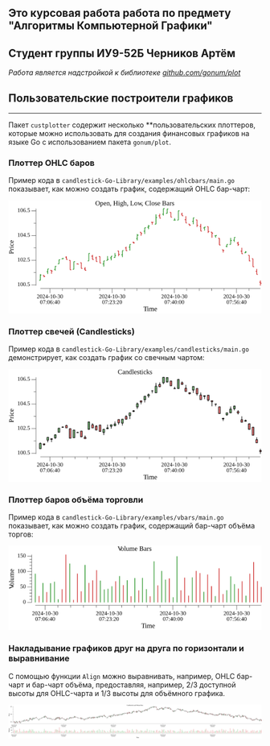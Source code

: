 ## Это курсовая работа работа по предмету "Алгоритмы Компьютерной Графики"  
## Студент группы ИУ9-52Б Черников Артём


_Работа является надстройкой к библиотеке [github.com/gonum/plot](https://github.com/gonum/plot)_

## Пользовательские построители графиков
---   
Пакет `custplotter` содержит несколько **пользовательских плоттеров, которые можно использовать для создания финансовых графиков на языке Go с использованием пакета `gonum/plot`.

### Плоттер OHLC баров

Пример кода в `candlestick-Go-Library/examples/ohlcbars/main.go` показывает, как можно создать график, содержащий OHLC бар-чарт:

![OHLC bars](sampledata/ohlc_graph/ohlcbars.png)

### Плоттер свечей (Candlesticks)

Пример кода в `candlestick-Go-Library/examples/candlesticks/main.go` демонстрирует, как создать график со свечным чартом:

![Candlesticks](sampledata/candlestick_chart/candlesticks.png)

### Плоттер баров объёма торговли

Пример кода в `candlestick-Go-Library/examples/vbars/main.go` показывает, как можно создать график, содержащий бар-чарт объёма торгов:

![Volume bars](sampledata/volume_graph/vbars.png)


### Накладывание графиков друг на друга по горизонтали и выравнивание 

С помощью функции `Align` можно выравнивать, например, OHLC бар-чарт и бар-чарт объёма, предоставляя, например, 2/3 доступной высоты для OHLC-чарта и 1/3 высоты для объёмного графика.

![Alignment](sampledata/align/align.png)
